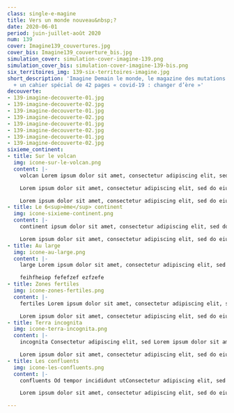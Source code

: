 ```yaml
---
class: single-e-magine
title: Vers un monde nouveau&nbsp;?
date: 2020-06-01
period: juin-juillet-août 2020
num: 139
cover: Imagine139_couvertures.jpg
cover_bis: Imagine139_couverture_bis.jpg
simulation_cover: simulation-cover-imagine-139.png
simulation_cover_bis: simulation-cover-imagine-139-bis.png
six_territoires_img: 139-six-territoires-imagine.jpg
short_description: 'Imagine Demain le monde, le magazine des mutations. 116 pages
  + un cahier spécial de 42 pages « covid-19 : changer d’ère »'
decouverte:
- 139-imagine-decouverte-01.jpg
- 139-imagine-decouverte-02.jpg
- 139-imagine-decouverte-01.jpg
- 139-imagine-decouverte-02.jpg
- 139-imagine-decouverte-01.jpg
- 139-imagine-decouverte-02.jpg
- 139-imagine-decouverte-01.jpg
- 139-imagine-decouverte-02.jpg
sixieme_continent:
- title: Sur le volcan
  img: icone-sur-le-volcan.png
  content: |-
    volcan Lorem ipsum dolor sit amet, consectetur adipiscing elit, sed do eiusmod tempor incididunt ut. Lorem ipsum dolor sit amet, consectetur adipiscing elit, sed do eiusmod tempor incididunt ut.

    Lorem ipsum dolor sit amet, consectetur adipiscing elit, sed do eiusmod tempor incididunt ut.Lorem ipsum dolor sit amet, consectetur adipiscing elit, sed do eiusmod tempor incididunt ut.Lorem ipsum dolor sit amet, consectetur adipiscing elit, sed do eiusmod tempor incididunt ut.Lorem ipsum dolor sit amet, consectetur adipiscing elit, sed do eiusmod tempor incididunt ut.Lorem ipsum dolor sit amet, consectetur adipiscing elit, sed do eiusmod tempor incididunt ut.

    Lorem ipsum dolor sit amet, consectetur adipiscing elit, sed do eiusmod tempor incididunt ut.
- title: Le 6<sup>ème</sup> continent
  img: icone-sixieme-continent.png
  content: |-
    continent ipsum dolor sit amet, consectetur adipiscing elit, sed do eiusmod tempor incididunt ut, sed do eiusmod tempor incididunt ut. Lorem ipsum dolor sit amet, consectetur adipiscing elit, sed do eiusmod tempor incididunt ut.

    Lorem ipsum dolor sit amet, consectetur adipiscing elit, sed do eiusmod tempor incididunt ut.Lorem ipsum dolor sit amet, consectetur adipiscing elit, sed do eiusmod tempor incididunt ut.Lorem ipsum dolor sit amet, consectetur adipiscing elit, sed do eiusmod tempor incididunt ut.Lorem ipsum dolor sit amet, consectetur adipiscing elit, sed do eiusmod tempor incididunt ut.Lorem ipsum dolor sit amet, consectetur adipiscing elit, sed do eiusmod tempor incididunt ut.
- title: Au large
  img: icone-au-large.png
  content: |-
    large Lorem ipsum dolor sit amet, consectetur adipiscing elit, sed do eiusmod tempor incididunt ut, sed do eiusmod tempor incididunt ut. Lorem ipsum dolor sit amet, consectetur adipiscing elit, sed do eiusmod tempor incididunt ut.

    feihfheiop fefefzef ezfzefe
- title: Zones fertiles
  img: icone-zones-fertiles.png
  content: |-
    fertiles Lorem ipsum dolor sit amet, consectetur adipiscing elit, sed do eiusmod tempor incididunt ut, sed do eiusmod tempor incididunt ut. Lorem ipsum dolor sit amet, consectetur adipiscing elit, sed do eiusmod tempor incididunt ut.

    Lorem ipsum dolor sit amet, consectetur adipiscing elit, sed do eiusmod tempor incididunt ut, sed do eiusmod tempor incididunt ut. Lorem ipsum dolor sit amet, consectetur adipiscing elit, sed do eiusmod tempor incididunt ut.
- title: Terra incognita
  img: icone-terra-incognita.png
  content: |-
    incognita Consectetur adipiscing elit, sed Lorem ipsum dolor sit amet, consectetur adipiscing elit, sed do eiusmod tempor incididunt ut, sed do eiusmod tempor incididunt ut. Lorem ipsum dolor sit amet, consectetur adipiscing elit, sed do eiusmod tempor incididunt ut.

    Lorem ipsum dolor sit amet, consectetur adipiscing elit, sed do eiusmod tempor incididunt ut, sed do eiusmod tempor incididunt ut. Lorem ipsum dolor sit amet, consectetur adipiscing elit, sed do eiusmod tempor incididunt ut.
- title: Les confluents
  img: icone-les-confluents.png
  content: |-
    confluents Od tempor incididunt utConsectetur adipiscing elit, sed Lorem ipsum dolor sit amet, consectetur adipiscing elit, sed do eiusmod tempor incididunt ut, sed do eiusmod tempor incididunt ut. Lorem ipsum dolor sit amet, consectetur adipiscing elit, sed do eiusmod tempor incididunt ut.

    Lorem ipsum dolor sit amet, consectetur adipiscing elit, sed do eiusmod tempor incididunt ut, sed do eiusmod tempor incididunt ut. Lorem ipsum dolor sit amet, consectetur adipiscing elit, sed do eiusmod tempor incididunt ut.

---
```

